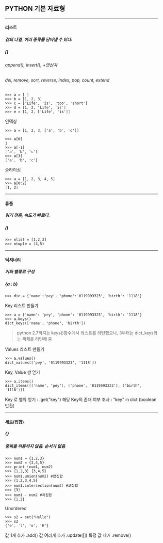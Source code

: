## PYTHON 기본 자료형

---

#### 리스트

##### 값의 나열, 여러 종류를 담아낼 수 있다.
##### []

###### append(), insert(), +연산자
###### del, remove, sort, reverse, index, pop, count, extend

```
>>> a = [ ]
>>> b = [1, 2, 3]
>>> c = ['Life', 'is', 'too', 'short']
>>> d = [1, 2, 'Life', 'is']
>>> e = [1, 2, ['Life', 'is']]
```

인덱싱

```
>>> a = [1, 2, 3, ['a', 'b', 'c']]

>>> a[0]
1
>>> a[-1]
['a', 'b', 'c']
>>> a[3]
['a', 'b', 'c']
```

슬라이싱

```
>>> a = [1, 2, 3, 4, 5]
>>> a[0:2]
[1, 2]
```

---

#### 튜플

##### 읽기 전용, 속도가 빠르다.
##### ()

```
>>> nlist = [1,2,3]
>>> ntuple = (4,5)
```
---

#### 딕셔너리

##### 키와 밸류로 구성
##### {a : b}

```
>>> dic = {'name':'pey', 'phone':'0119993323', 'birth': '1118'}
```

Key 리스트 만들기

```
>>> a = {'name': 'pey', 'phone': '0119993323', 'birth': '1118'}
>>> a.keys()
dict_keys(['name', 'phone', 'birth'])
```

> python 2.7까지는 keys()함수에서 리스트를 리턴했으나, 3부터는 dict_keys라는 객체를 리턴해 줌

Values 리스트 만들기

```
>>> a.values()
dict_values(['pey', '0119993323', '1118'])
```

Key, Value 쌍 얻기

```
>>> a.items()
dict_items([('name', 'pey'), ('phone', '0119993323'), ('birth', '1118')])
```

Key 로 밸류 얻기 : .get("key")
해당 Key의 존재 여부 조사 : "key" in dict (boolean 반환)

---

#### 세트(집합)

##### {}
##### 중복을 허용하지 않음. 순서가 없음

```
>>> num1 = {1,2,3}
>>> num2 = {3,4,5}
>>> print (num1, num2)
>>> {1,2,3} {3,4,5}
>>> num1.union(num2) #합집합
>>> {1,2,3,4,5}
>>> num1.intersection(num2) #교집합
>>> {3}
>>> num1 - num2 #차집합
>>> {1,2}
```

Unordered

```
>>> s2 = set("Hello")
>>> s2
{'e', 'l', 'o', 'H'}
```

값 1개 추가 .add()
값 여러개 추가 .update([])
특정 값 제거 .remove()
